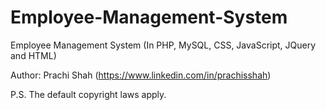 # Employee-Management-System
Employee Management System (In PHP, MySQL, CSS, JavaScript, JQuery and HTML)

Author: Prachi Shah (https://www.linkedin.com/in/prachisshah)

P.S. The default copyright laws apply.
